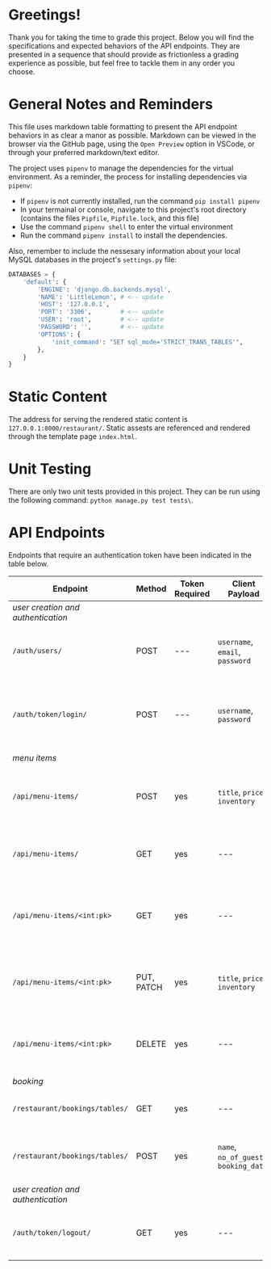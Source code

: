 # Greetings!
Thank you for taking the time to grade this project.  Below you will find the specifications and expected behaviors of the API endpoints.  They are presented in a sequence that should provide as frictionless a grading experience as possible, but feel free to tackle them in any order you choose.

# General Notes and Reminders
This file uses markdown table formatting to present the API endpoint behaviors in as clear a manor as possible. Markdown can be viewed in the browser via the GitHub page, using the `Open Preview` option in VSCode, or through your preferred markdown/text editor.  

The project uses `pipenv` to manage the dependencies for the virtual environment.  As a reminder, the process for installing dependencies via `pipenv`:
- If `pipenv` is not currently installed, run the command `pip install pipenv`
- In your termainal or console, navigate to this project's root directory (contains the files `Pipfile`, `Pipfile.lock`, and this file)
- Use the command `pipenv shell` to enter the virtual environment
- Run the command `pipenv install` to install the dependencies.  

Also, remember to include the nessesary information about your local MySQL databases in the project's `settings.py` file:
```python
DATABASES = {
    'default': {
        'ENGINE': 'django.db.backends.mysql',
        'NAME': 'LittleLemon', # <-- update
        'HOST': '127.0.0.1',
        'PORT': '3306',        # <-- update
        'USER': 'root',        # <-- update
        'PASSWORD': '',        # <-- update
        'OPTIONS': {
            'init_command': "SET sql_mode='STRICT_TRANS_TABLES'",
        },
    }
}
```

# Static Content

The address for serving the rendered static content is `127.0.0.1:8000/restaurant/`.  Static assests are referenced and rendered through the template page `index.html`.

# Unit Testing

There are only two unit tests provided in this project.  They can be run using the following command: `python manage.py test tests\`.

# API Endpoints
Endpoints that require an authentication token have been indicated in the table below.

| Endpoint | Method | Token Required | Client Payload | Expected Behavior |
| --- | --- | --- | --- | --- |
| _user creation and authentication_ |  |  |  |  |
| `/auth/users/` | POST | --- | `username`, `email`, `password` | Creates a new user account. Returns serialized `User` object data. |
| `/auth/token/login/` | POST | --- | `username`, `password` | Creates an authentication token for the given user.  Returns the generated token. |
| _menu items_ |  |  |  |  |
| `/api/menu-items/` | POST | yes | `title`, `price`, `inventory` | Creates new `MenuItem`.  Returns serialized data for `MenuItem` object. |
| `/api/menu-items/` | GET | yes | --- | Returns an array of serialzed `MenuItem` objects. |
| `/api/menu-items/<int:pk>` | GET | yes | --- | Returns serialzed `MenuItem` object with the corresponding id. |
| `/api/menu-items/<int:pk>` | PUT, PATCH | yes | `title`, `price`, `inventory` | Update `MenuItem` object with the corresponding id. |
| `/api/menu-items/<int:pk>` | DELETE | yes | --- | Remove `MenuItem` object with the corresponding id. |
| _booking_ |  |  |  |  |
| `/restaurant/bookings/tables/` | GET | yes | --- | Returns array of serialized `Booking` objects. |
| `/restaurant/bookings/tables/` | POST | yes | `name`, `no_of_guests`, `booking_date` | Reservers a table.  Returns serialized `Booking` object data. |
| _user creation and authentication_ |  |  |  |  |
| `/auth/token/logout/` | GET | yes | --- | Invalidates the token for the associated user.  Returns no payload. |

